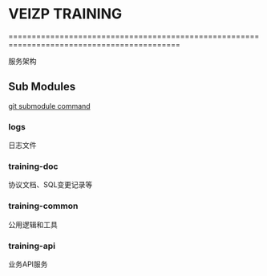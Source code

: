# VEIZP TRAINING
===========================================================================================

服务架构

## Sub Modules

[git submodule command](https://git-scm.com/book/en/v2/Git-Tools-Submodules)

### **logs**
日志文件

### **training-doc**
协议文档、SQL变更记录等

### **training-common**
公用逻辑和工具

### **training-api**
业务API服务